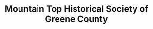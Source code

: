 ---
layout: repo
title: "Mountain Top Historical Society of Greene County"
id: 20635
permalink: repos/20635/
---